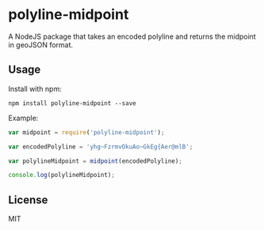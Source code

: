 # polyline-midpoint

A NodeJS package that takes an encoded polyline and returns the midpoint in geoJSON format.

## Usage

Install with npm:

  `npm install polyline-midpoint --save`

Example:

  ```javascript
  var midpoint = require('polyline-midpoint');

  var encodedPolyline = 'yhg~FzrmvOkuAo~GkEg{Aer@mlB';

  var polylineMidpoint = midpoint(encodedPolyline);

  console.log(polylineMidpoint);
  ```

## License

MIT